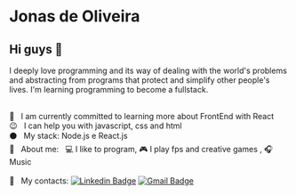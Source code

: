# Jonas de Oliveira

## Hi guys 👋
I deeply love programming and its way of dealing with the world's problems and abstracting from programs that protect and simplify other people's lives.
I'm learning programming to become a fullstack.

<br /> :office: &nbsp; I am currently committed to learning more about FrontEnd with React
<br /> :wink: &nbsp; I can help you with javascript, css and html
<br /> :black_circle: &nbsp; My stack: Node.js e React.js 
<br />:speech_balloon:  &nbsp; About me: &nbsp; :computer: I like to program, :video_game: I play fps and creative games , :headphones: Music
<br/>
<br />:e-mail:  &nbsp; My contacts:  [![Linkedin Badge](https://img.shields.io/badge/-Jonas%20%20de%20Oliveira-blue?style=flatsquare&logo=Linkedin&logoColor=white&link=https://www.linkedin.com/in/jonas-de-oliveira-0561961ab/)](https://www.linkedin.com/in/jonas-de-oliveira-0561961ab/)
[![Gmail Badge](https://img.shields.io/badge/-jonasdevzero@gmail.com-c14438?style=flat-square&logo=Gmail&logoColor=white&link=mailto:jonasdevzero@gmail.com)](mailto:jonasdevzero@gmail.com)
